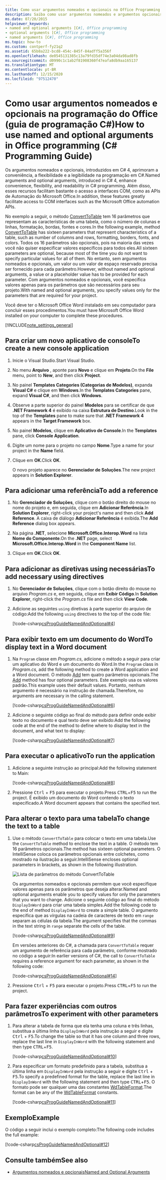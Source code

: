 ```yaml
---
title: Como usar argumentos nomeados e opcionais no Office Programming – guia de programação C#
description: Saiba como usar argumentos nomeados e argumentos opcionais para facilitar o acesso a interfaces COM, como as APIs de automação de Microsoft Office.
ms.date: 07/20/2015
helpviewer_keywords:
- named and optional arguments [C#], Office programming
- optional arguments [C#], Office programming
- named arguments [C#], Office programming
ms.topic: how-to
ms.custom: contperf-fy21q2
ms.assetid: 65b8a222-bcd8-454c-845f-84adff5a356f
ms.openlocfilehash: de0545131385c13a79fd35df74e3a04da98ad8fb
ms.sourcegitcommit: d0990c1c1ab2f81908360f47eafa8db9aa165137
ms.translationtype: MT
ms.contentlocale: pt-BR
ms.lasthandoff: 12/15/2020
ms.locfileid: "97512470"
---
```

# <a name="how-to-use-named-and-optional-arguments-in-office-programming-c-programming-guide"></a><span data-ttu-id="8e04b-103">Como usar argumentos nomeados e opcionais na programação do Office (guia de programação C#)</span><span class="sxs-lookup"><span data-stu-id="8e04b-103">How to use named and optional arguments in Office programming (C# Programming Guide)</span></span>

<span data-ttu-id="8e04b-104">Os argumentos nomeados e opcionais, introduzidos em C# 4, aprimoram a conveniência, a flexibilidade e a legibilidade na programação em C#.</span><span class="sxs-lookup"><span data-stu-id="8e04b-104">Named arguments and optional arguments, introduced in C# 4, enhance convenience, flexibility, and readability in C# programming.</span></span> <span data-ttu-id="8e04b-105">Além disso, esses recursos facilitam bastante o acesso a interfaces COM, como as APIs de Automação do Microsoft Office.</span><span class="sxs-lookup"><span data-stu-id="8e04b-105">In addition, these features greatly facilitate access to COM interfaces such as the Microsoft Office automation APIs.</span></span>

<span data-ttu-id="8e04b-106">No exemplo a seguir, o método [ConvertToTable](<xref:Microsoft.Office.Interop.Word.Range.ConvertToTable%2A>) tem 16 parâmetros que representam as características de uma tabela, como o número de colunas e linhas, formatação, bordas, fontes e cores.</span><span class="sxs-lookup"><span data-stu-id="8e04b-106">In the following example, method [ConvertToTable](<xref:Microsoft.Office.Interop.Word.Range.ConvertToTable%2A>) has sixteen parameters that represent characteristics of a table, such as number of columns and rows, formatting, borders, fonts, and colors.</span></span> <span data-ttu-id="8e04b-107">Todos os 16 parâmetros são opcionais, pois na maioria das vezes você não quiser especificar valores específicos para todos eles.</span><span class="sxs-lookup"><span data-stu-id="8e04b-107">All sixteen parameters are optional, because most of the time you do not want to specify particular values for all of them.</span></span> <span data-ttu-id="8e04b-108">No entanto, sem argumentos nomeados e opcionais, um valor ou um valor de espaço reservado precisa ser fornecido para cada parâmetro.</span><span class="sxs-lookup"><span data-stu-id="8e04b-108">However, without named and optional arguments, a value or a placeholder value has to be provided for each parameter.</span></span> <span data-ttu-id="8e04b-109">Com argumentos nomeados e opcionais, você especifica valores apenas para os parâmetros que são necessários para seu projeto.</span><span class="sxs-lookup"><span data-stu-id="8e04b-109">With named and optional arguments, you specify values only for the parameters that are required for your project.</span></span>

<span data-ttu-id="8e04b-110">Você deve ter o Microsoft Office Word instalado em seu computador para concluir esses procedimentos.</span><span class="sxs-lookup"><span data-stu-id="8e04b-110">You must have Microsoft Office Word installed on your computer to complete these procedures.</span></span>

[!INCLUDE[note_settings_general](~/includes/note-settings-general-md.md)]

## <a name="to-create-a-new-console-application"></a><span data-ttu-id="8e04b-111">Para criar um novo aplicativo de console</span><span class="sxs-lookup"><span data-stu-id="8e04b-111">To create a new console application</span></span>

1. <span data-ttu-id="8e04b-112">Inicie o Visual Studio.</span><span class="sxs-lookup"><span data-stu-id="8e04b-112">Start Visual Studio.</span></span>

2. <span data-ttu-id="8e04b-113">No menu **Arquivo** , aponte para **Novo** e clique em **Projeto**.</span><span class="sxs-lookup"><span data-stu-id="8e04b-113">On the **File** menu, point to **New**, and then click **Project**.</span></span>

3. <span data-ttu-id="8e04b-114">No painel **Templates Categories (Categorias de Modelos)**, expanda **Visual C#** e clique em **Windows**.</span><span class="sxs-lookup"><span data-stu-id="8e04b-114">In the **Templates Categories** pane, expand **Visual C#**, and then click **Windows**.</span></span>

4. <span data-ttu-id="8e04b-115">Observe a parte superior do painel **Modelos** para se certificar de que **.NET Framework 4** é exibido na caixa **Estrutura de Destino**.</span><span class="sxs-lookup"><span data-stu-id="8e04b-115">Look in the top of the **Templates** pane to make sure that **.NET Framework 4** appears in the **Target Framework** box.</span></span>

5. <span data-ttu-id="8e04b-116">No painel **Modelos**, clique em **Aplicativo de Console**.</span><span class="sxs-lookup"><span data-stu-id="8e04b-116">In the **Templates** pane, click **Console Application**.</span></span>

6. <span data-ttu-id="8e04b-117">Digite um nome para o projeto no campo **Nome**.</span><span class="sxs-lookup"><span data-stu-id="8e04b-117">Type a name for your project in the **Name** field.</span></span>

7. <span data-ttu-id="8e04b-118">Clique em **OK**.</span><span class="sxs-lookup"><span data-stu-id="8e04b-118">Click **OK**.</span></span>

     <span data-ttu-id="8e04b-119">O novo projeto aparece no **Gerenciador de Soluções**.</span><span class="sxs-lookup"><span data-stu-id="8e04b-119">The new project appears in **Solution Explorer**.</span></span>

## <a name="to-add-a-reference"></a><span data-ttu-id="8e04b-120">Para adicionar uma referência</span><span class="sxs-lookup"><span data-stu-id="8e04b-120">To add a reference</span></span>

1. <span data-ttu-id="8e04b-121">No **Gerenciador de Soluções**, clique com o botão direito do mouse no nome do projeto e, em seguida, clique em **Adicionar Referência**.</span><span class="sxs-lookup"><span data-stu-id="8e04b-121">In **Solution Explorer**, right-click your project's name and then click **Add Reference**.</span></span> <span data-ttu-id="8e04b-122">A caixa de diálogo **Adicionar Referência** é exibida.</span><span class="sxs-lookup"><span data-stu-id="8e04b-122">The **Add Reference** dialog box appears.</span></span>

2. <span data-ttu-id="8e04b-123">Na página **.NET**, selecione **Microsoft.Office.Interop.Word** na lista **Nome do Componente**.</span><span class="sxs-lookup"><span data-stu-id="8e04b-123">On the **.NET** page, select **Microsoft.Office.Interop.Word** in the **Component Name** list.</span></span>

3. <span data-ttu-id="8e04b-124">Clique em **OK**.</span><span class="sxs-lookup"><span data-stu-id="8e04b-124">Click **OK**.</span></span>

## <a name="to-add-necessary-using-directives"></a><span data-ttu-id="8e04b-125">Para adicionar as diretivas using necessárias</span><span class="sxs-lookup"><span data-stu-id="8e04b-125">To add necessary using directives</span></span>

1. <span data-ttu-id="8e04b-126">No **Gerenciador de Soluções**, clique com o botão direito do mouse no arquivo *Program.cs* e, em seguida, clique em **Exibir Código**.</span><span class="sxs-lookup"><span data-stu-id="8e04b-126">In **Solution Explorer**, right-click the *Program.cs* file and then click **View Code**.</span></span>

2. <span data-ttu-id="8e04b-127">Adicione as seguintes `using` diretivas à parte superior do arquivo de código:</span><span class="sxs-lookup"><span data-stu-id="8e04b-127">Add the following `using` directives to the top of the code file:</span></span>

     [!code-csharp[csProgGuideNamedAndOptional#4](~/samples/snippets/csharp/VS_Snippets_VBCSharp/csprogguidenamedandoptional/cs/wordprogram.cs#4)]

## <a name="to-display-text-in-a-word-document"></a><span data-ttu-id="8e04b-128">Para exibir texto em um documento do Word</span><span class="sxs-lookup"><span data-stu-id="8e04b-128">To display text in a Word document</span></span>

1. <span data-ttu-id="8e04b-129">Na `Program` classe em *Program.cs*, adicione o método a seguir para criar um aplicativo do Word e um documento do Word.</span><span class="sxs-lookup"><span data-stu-id="8e04b-129">In the `Program` class in *Program.cs*, add the following method to create a Word application and a Word document.</span></span> <span data-ttu-id="8e04b-130">O método [Add](<xref:Microsoft.Office.Interop.Word.Documents.Add%2A>) tem quatro parâmetros opcionais.</span><span class="sxs-lookup"><span data-stu-id="8e04b-130">The [Add](<xref:Microsoft.Office.Interop.Word.Documents.Add%2A>) method has four optional parameters.</span></span> <span data-ttu-id="8e04b-131">Este exemplo usa os valores padrão.</span><span class="sxs-lookup"><span data-stu-id="8e04b-131">This example uses their default values.</span></span> <span data-ttu-id="8e04b-132">Portanto, nenhum argumento é necessário na instrução de chamada.</span><span class="sxs-lookup"><span data-stu-id="8e04b-132">Therefore, no arguments are necessary in the calling statement.</span></span>

     [!code-csharp[csProgGuideNamedAndOptional#6](~/samples/snippets/csharp/VS_Snippets_VBCSharp/csprogguidenamedandoptional/cs/wordprogram.cs#6)]

2. <span data-ttu-id="8e04b-133">Adicione o seguinte código ao final do método para definir onde exibir texto no documento e qual texto deve ser exibido:</span><span class="sxs-lookup"><span data-stu-id="8e04b-133">Add the following code at the end of the method to define where to display text in the document, and what text to display:</span></span>

     [!code-csharp[csProgGuideNamedAndOptional#7](~/samples/snippets/csharp/VS_Snippets_VBCSharp/csprogguidenamedandoptional/cs/wordprogram.cs#7)]

## <a name="to-run-the-application"></a><span data-ttu-id="8e04b-134">Para executar o aplicativo</span><span class="sxs-lookup"><span data-stu-id="8e04b-134">To run the application</span></span>

1. <span data-ttu-id="8e04b-135">Adicione a seguinte instrução ao principal:</span><span class="sxs-lookup"><span data-stu-id="8e04b-135">Add the following statement to Main:</span></span>

     [!code-csharp[csProgGuideNamedAndOptional#8](~/samples/snippets/csharp/VS_Snippets_VBCSharp/csprogguidenamedandoptional/cs/wordprogram.cs#8)]

2. <span data-ttu-id="8e04b-136">Pressione <kbd>Ctrl</kbd> + <kbd>F5</kbd> para executar o projeto.</span><span class="sxs-lookup"><span data-stu-id="8e04b-136">Press <kbd>CTRL</kbd>+<kbd>F5</kbd> to run the project.</span></span> <span data-ttu-id="8e04b-137">É exibido um documento do Word contendo o texto especificado.</span><span class="sxs-lookup"><span data-stu-id="8e04b-137">A Word document appears that contains the specified text.</span></span>

## <a name="to-change-the-text-to-a-table"></a><span data-ttu-id="8e04b-138">Para alterar o texto para uma tabela</span><span class="sxs-lookup"><span data-stu-id="8e04b-138">To change the text to a table</span></span>
  
1. <span data-ttu-id="8e04b-139">Use o método `ConvertToTable` para colocar o texto em uma tabela.</span><span class="sxs-lookup"><span data-stu-id="8e04b-139">Use the `ConvertToTable` method to enclose the text in a table.</span></span> <span data-ttu-id="8e04b-140">O método tem 16 parâmetros opcionais.</span><span class="sxs-lookup"><span data-stu-id="8e04b-140">The method has sixteen optional parameters.</span></span> <span data-ttu-id="8e04b-141">O IntelliSense coloca os parâmetros opcionais entre colchetes, como mostrado na ilustração a seguir.</span><span class="sxs-lookup"><span data-stu-id="8e04b-141">IntelliSense encloses optional parameters in brackets, as shown in the following illustration.</span></span>

     ![Lista de parâmetros do método ConvertToTable](./media/how-to-use-named-and-optional-arguments-in-office-programming/convert-table-parameters.png)

     <span data-ttu-id="8e04b-143">Os argumentos nomeados e opcionais permitem que você especifique valores apenas para os parâmetros que deseja alterar.</span><span class="sxs-lookup"><span data-stu-id="8e04b-143">Named and optional arguments enable you to specify values for only the parameters that you want to change.</span></span> <span data-ttu-id="8e04b-144">Adicione o seguinte código ao final do método `DisplayInWord` para criar uma tabela simples.</span><span class="sxs-lookup"><span data-stu-id="8e04b-144">Add the following code to the end of method `DisplayInWord` to create a simple table.</span></span> <span data-ttu-id="8e04b-145">O argumento especifica que as vírgulas na cadeia de caracteres de texto em `range` separam as células da tabela.</span><span class="sxs-lookup"><span data-stu-id="8e04b-145">The argument specifies that the commas in the text string in `range` separate the cells of the table.</span></span>

     [!code-csharp[csProgGuideNamedAndOptional#9](~/samples/snippets/csharp/VS_Snippets_VBCSharp/csprogguidenamedandoptional/cs/wordprogram.cs#9)]

     <span data-ttu-id="8e04b-146">Em versões anteriores do C#, a chamada para `ConvertToTable` requer um argumento de referência para cada parâmetro, conforme mostrado no código a seguir:</span><span class="sxs-lookup"><span data-stu-id="8e04b-146">In earlier versions of C#, the call to `ConvertToTable` requires a reference argument for each parameter, as shown in the following code:</span></span>
  
     [!code-csharp[csProgGuideNamedAndOptional#14](~/samples/snippets/csharp/VS_Snippets_VBCSharp/csprogguidenamedandoptional/cs/wordprogram.cs#14)]

2. <span data-ttu-id="8e04b-147">Pressione <kbd>Ctrl</kbd> + <kbd>F5</kbd> para executar o projeto.</span><span class="sxs-lookup"><span data-stu-id="8e04b-147">Press <kbd>CTRL</kbd>+<kbd>F5</kbd> to run the project.</span></span>

## <a name="to-experiment-with-other-parameters"></a><span data-ttu-id="8e04b-148">Para fazer experiências com outros parâmetros</span><span class="sxs-lookup"><span data-stu-id="8e04b-148">To experiment with other parameters</span></span>

1. <span data-ttu-id="8e04b-149">Para alterar a tabela de forma que ela tenha uma coluna e três linhas, substitua a última linha `DisplayInWord` pela instrução a seguir e digite <kbd>Ctrl</kbd> + <kbd>F5</kbd>.</span><span class="sxs-lookup"><span data-stu-id="8e04b-149">To change the table so that it has one column and three rows, replace the last line in `DisplayInWord` with the following statement and then type <kbd>CTRL</kbd>+<kbd>F5</kbd>.</span></span>  

     [!code-csharp[csProgGuideNamedAndOptional#10](~/samples/snippets/csharp/VS_Snippets_VBCSharp/csprogguidenamedandoptional/cs/wordprogram.cs#10)]

2. <span data-ttu-id="8e04b-150">Para especificar um formato predefinido para a tabela, substitua a última linha em `DisplayInWord` pela instrução a seguir e digite <kbd>Ctrl</kbd> + <kbd>F5</kbd>.</span><span class="sxs-lookup"><span data-stu-id="8e04b-150">To specify a predefined format for the table, replace the last line in `DisplayInWord` with the following statement and then type <kbd>CTRL</kbd>+<kbd>F5</kbd>.</span></span> <span data-ttu-id="8e04b-151">O formato pode ser qualquer uma das constantes [WdTableFormat](<xref:Microsoft.Office.Interop.Word.WdTableFormat>).</span><span class="sxs-lookup"><span data-stu-id="8e04b-151">The format can be any of the [WdTableFormat](<xref:Microsoft.Office.Interop.Word.WdTableFormat>) constants.</span></span>

     [!code-csharp[csProgGuideNamedAndOptional#11](~/samples/snippets/csharp/VS_Snippets_VBCSharp/csprogguidenamedandoptional/cs/wordprogram.cs#11)]

## <a name="example"></a><span data-ttu-id="8e04b-152">Exemplo</span><span class="sxs-lookup"><span data-stu-id="8e04b-152">Example</span></span>

<span data-ttu-id="8e04b-153">O código a seguir inclui o exemplo completo:</span><span class="sxs-lookup"><span data-stu-id="8e04b-153">The following code includes the full example:</span></span>

 [!code-csharp[csProgGuideNamedAndOptional#12](~/samples/snippets/csharp/VS_Snippets_VBCSharp/csprogguidenamedandoptional/cs/wordprogram.cs#12)]

## <a name="see-also"></a><span data-ttu-id="8e04b-154">Consulte também</span><span class="sxs-lookup"><span data-stu-id="8e04b-154">See also</span></span>

- [<span data-ttu-id="8e04b-155">Argumentos nomeados e opcionais</span><span class="sxs-lookup"><span data-stu-id="8e04b-155">Named and Optional Arguments</span></span>](./named-and-optional-arguments.md)
